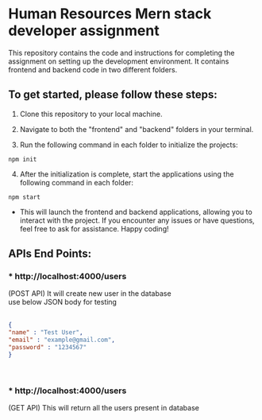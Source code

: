 # Human Resources Mern stack developer assignment


This repository contains the code and instructions for completing the assignment on setting up the development environment. It contains frontend and backend code in two different folders.


## To get started, please follow these steps:

1. Clone this repository to your local machine.

2. Navigate to both the "frontend" and "backend" folders in your terminal.

3. Run the following command in each folder to initialize the projects:

```
npm init
```
4. After the initialization is complete, start the applications using the following command in each folder:

```
npm start
```
* This will launch the frontend and backend applications, allowing you to interact with the project. If you encounter any issues or have questions, feel free to ask for assistance. Happy coding!








## APIs End Points:

### * http://localhost:4000/users
(POST API) It will create new user in the database <br>
use below JSON body for testing <br>
<br>
```json
{
"name" : "Test User",
"email" : "example@gmail.com",
"password" : "1234567"
}
``` 
<br>

### * http://localhost:4000/users
(GET API) This will return all the users present in database <br>



